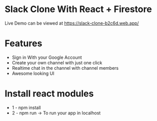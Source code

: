 # Slack Clone With React + Firestore

Live Demo can be viewed at https://slack-clone-b2c6d.web.app/

# Features

- Sign in With your Google Account
- Create your own channel with just one click
- Realtime chat in the channel with channel members
- Awesome looking UI

# Install react modules

- 1 - npm install
- 2 - npm run -> To run your app in localhost
